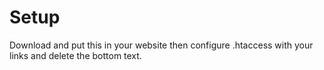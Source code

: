 # Setup
Download and put this in your website then configure .htaccess with your links and delete the bottom text.
